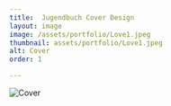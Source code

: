 ```yaml
---
title:  Jugendbuch Cover Design
layout: image
image: /assets/portfolio/Love1.jpeg
thumbnail: assets/portfolio/Love1.jpeg
alt: Cover
order: 1

---
```





![Cover](..assets/portfolio/Love2.jpeg)


